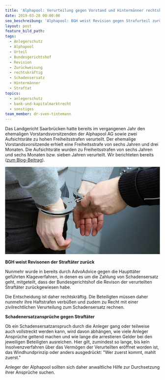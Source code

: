```yaml
---
title: 'Alphapool: Verurteilung gegen Vorstand und Hintermänner rechtskräftig'
date: 2019-03-28 00:00:00
seo_beschreibung: 'Alphapool: BGH weist Revision gegen Strafurteil zurück'
layout: post
feature_bild_path:
tags:
  - Anlegerschutz
  - Alphapool
  - Urteil
  - Bundesgerichtshof
  - Revision
  - Zurückweisung
  - rechtskräftig
  - Schadensersatz
  - Hintermänner
  - Straftat
topics:
  - anlegerschutz
  - bank-und-kapitalmarktrecht
  - sonstiges
team_member: dr-sven-tintemann
---
```


Das Landgericht Saarbrücken hatte bereits im vergangenen Jahr den ehemaligen Vorstandsvorsitzenden der Alphapool AG sowie zwei Aufsichtsräte zu hohen Freiheitsstrafen verurteilt. Der ehemalige Vorstandsvorsitzende erhielt eine Freiheitsstrafe von sechs Jahren und drei Monaten. Die Aufsichtsräte wurden zu Freiheitsstrafen von sechs Jahren und sechs Monaten bzw. sieben Jahren verurteilt. Wir berichteten bereits ([zum Blog-Beitrag](/blog/alphapool-ag-lg-saarbr%C3%BCcken-verurteilt-drei-hauptt%C3%A4ter/)).

![](/uploads/handcuffs-2102488-640-2.jpg)

**BGH weist Revisonen der Straftäter zurück**

Nunmehr wurde in bereits durch AdvoAdvice gegen die Haupttäter geführten Klageverfahren, in denen es um die Zahlung von Schadensersatz geht, mitgeteilt, dass der Bundesgerichtshof die Revison der verurteilten Straftäter zurückgewiesen habe.

Die Entscheidung ist daher rechtskräftig. Die Beteiligten müssen daher nunmehr ihre Haftstrafen verbüßen und zudem zu Recht mit einer zivilrechtlichen Verurteilung zum Schadensersatz rechnen.

**Schadenersatzansprüche gegen Straftäter**

Ob ein Schadensersatzanspruch durch die Anleger gang oder teilweise auch vollstreckt werden kann, wird davon abhängen, wie viele Anleger Ansprüche geltend machen und wie lange die arrestieren Gelder bei den jeweiligen Beteiligten ausreichen. Hier gilt, zumindest so lange, bis kein Insolvenzverfahren über das Vermögen der Verurteilten eröffnet worden ist, das Windhundprinzip oder anders ausgedrückt: "Wer zuerst kommt, mahlt zuerst."

Anleger der Alphapool sollten sich daher anwaltliche Hilfe zur Durchsetzung ihrer Ansprüche suchen.